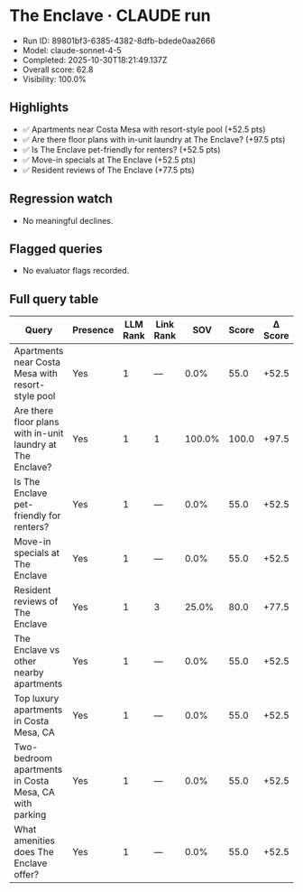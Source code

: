 # The Enclave · CLAUDE run

- Run ID: 89801bf3-6385-4382-8dfb-bdede0aa2666
- Model: claude-sonnet-4-5
- Completed: 2025-10-30T18:21:49.137Z
- Overall score: 62.8
- Visibility: 100.0%

## Highlights
- ✅ Apartments near Costa Mesa with resort-style pool (+52.5 pts)
- ✅ Are there floor plans with in-unit laundry at The Enclave? (+97.5 pts)
- ✅ Is The Enclave pet-friendly for renters? (+52.5 pts)
- ✅ Move-in specials at The Enclave (+52.5 pts)
- ✅ Resident reviews of The Enclave (+77.5 pts)

## Regression watch
- No meaningful declines.

## Flagged queries
- No evaluator flags recorded.

## Full query table
| Query | Presence | LLM Rank | Link Rank | SOV | Score | Δ Score |
| ----- | -------- | -------- | --------- | --- | ----- | ------- |
| Apartments near Costa Mesa with resort-style pool | Yes | 1 | — | 0.0% | 55.0 | +52.5 |
| Are there floor plans with in-unit laundry at The Enclave? | Yes | 1 | 1 | 100.0% | 100.0 | +97.5 |
| Is The Enclave pet-friendly for renters? | Yes | 1 | — | 0.0% | 55.0 | +52.5 |
| Move-in specials at The Enclave | Yes | 1 | — | 0.0% | 55.0 | +52.5 |
| Resident reviews of The Enclave | Yes | 1 | 3 | 25.0% | 80.0 | +77.5 |
| The Enclave vs other nearby apartments | Yes | 1 | — | 0.0% | 55.0 | +52.5 |
| Top luxury apartments in Costa Mesa, CA | Yes | 1 | — | 0.0% | 55.0 | +52.5 |
| Two-bedroom apartments in Costa Mesa, CA with parking | Yes | 1 | — | 0.0% | 55.0 | +52.5 |
| What amenities does The Enclave offer? | Yes | 1 | — | 0.0% | 55.0 | +52.5 |